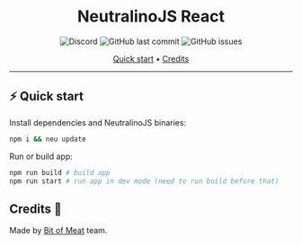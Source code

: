 <h1 align="center">NeutralinoJS React</h1>

<p align="center">
  <img alt="Discord" src="https://img.shields.io/discord/821089498984349716?color=%235865F2&label=discord&style=for-the-badge">
  <img alt="GitHub last commit" src="https://img.shields.io/github/last-commit/Bit-of-Meat/neutralino-react?style=for-the-badge">
  <img alt="GitHub issues" src="https://img.shields.io/github/issues/bit-of-meat/neutralino-react?style=for-the-badge">
</p>
      
<p align="center">
  <a href="#%EF%B8%8F-quick-start">Quick start</a> •
  <a href="#credits-">Credits</a>
</p>

---

## ⚡️ Quick start
Install dependencies and NeutralinoJS binaries:
```bash
npm i && neu update
```
Run or build app:
```bash
npm run build # build app
npm run start # run app in dev mode (need to run build before that)
```

## Credits 💖
Made by [Bit of Meat](https://github.com/Bit-of-Meat) team.